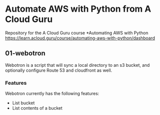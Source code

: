 # Automate AWS with Python from A Cloud Guru

Repository for the A Cloud Guru course *Automating AWS with Python
https://learn.acloud.guru/course/automating-aws-with-python/dashboard

## 01-webotron

Webotron is a script that will sync a local directory to an s3 bucket, and optionally configure Route 53 and cloudfront as well.

### Features
Webotron currently has the following features:

- List bucket
- List contents of a bucket